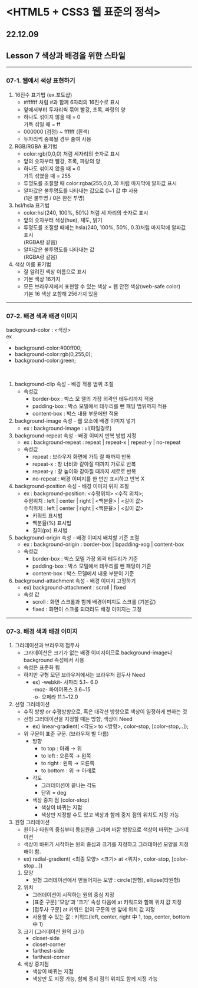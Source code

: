 # <HTML5 + CSS3 웹 표준의 정석>

## 22.12.09

## Lesson 7 색상과 배경을 위한 스타일
--------------------------------------
### 07-1. 웹에서 색상 표현하기
1. 16진수 표기법 (ex.포토샵)
    - #ffffff 처럼 #과 함께 6자리의 16진수로 표시<br>
    - 앞에서부터 두자리씩 묶어 빨강, 초록, 파랑의 양
    - 하나도 섞이지 않을 때 = 0 <br> 가득 섞일 때 = ff
    - 000000 (검정) ~ ffffff (흰색)
    - 두자리씩 중복될 경우 줄여 사용
2. RGB/RGBA 표기법
    - color:rgb(0,0,0) 처럼 세자리의 숫자로 표시
    - 앞의 숫자부터 빨강, 초록, 파랑의 양
    - 하나도 섞이지 않을 때 = 0 <br> 가득 섞였을 때 = 255
    - 투명도를 조절할 때 color:rgba(255,0,0,.3) 처럼 마지막에 알파값 표시
    - 알파값은 불투명도를 나타내는 값으로 0~1 값 中 사용 <br> (1은 불투명 / 0은 완전 투명)
2. hsl/hsla 표기법
    - color:hsl(240, 100%, 50%) 처럼 세 자리의 숫자로 표시
    - 앞의 숫자부터 색상(hue), 채도, 밝기
    - 투명도를 조절할 때에는 hsla(240, 100%, 50%, 0.3)처럼 마지막에 알파값 표시<br> (RGBA랑 같음)
    - 알파값은 불투명도를 나타내는 값 <br> (RGBA랑 같음)
4. 색상 이름 표기법
    - 잘 알려진 색상 이름으로 표시
    - 기본 색상 16가지
    - 모든 브라우저에서 표현할 수 있는 색상 = 웹 안전 색상(web-safe color) <br> 기본 16 색상 포함해 256가지 있음
 --------------------------------------
### 07-2. 배경 색과 배경 이미지    
background-color : <색상>  <br>ex   
* background-color:#00ff00;
* background-color:rgb(0,255,0);
* background-color:green;

<br>

1. background-clip 속성 - 배경 적용 범위 조절
    - 속성값
        - border-box : 박스 모 델의 가장 외곽인 테두리까지 적용
        - padding-box : 박스 모델에서 테두리를 뺀 패딩 범위까지 적용
        - content-box : 박스 내용 부분에만 적용
2. background-image 속성 - 웹 요소에 배경 이미지 넣기
    - ex :  background-image : ul(파일경로)
3. background-repeat 속성 - 배경 이미지 반복 방법 지정
    - ex : background-repeat : repeat | repeat-x | repeat-y | no-repeat
    - 속성값
        - repeat : 브라우저 화면에 가득 찰 때까지 반복
        - repeat-x : 창 너비와 같아질 때까지 가로로 반복
        - repeat-y : 창 높이와 같아질 때까지 세로로 반복
        - no-repeat : 배경 이미지를 한 번만 표시하고 반복 X
4. background-position 속성 - 배경 이미지 위치 조절
    - ex : background-position: <수평위치> <수직 위치>; <br>
    수평위치 : left | center | right | <백분율> | <길이 값> <br>
    수직위치 : left | center | right | <백분율> | <길이 값>
        - 키워드 표시법
        - 백분율(%) 표시법
        - 길이(px) 표시법 
5. background-origin 속성 - 배경 이미지 배치할 기준 조절
    - ex : background-origin : border-box | bpadding-xog | content-box
    - 속성값
        - border-box : 박스 모델 가장 외곽 테두리가 기준
        - padding-box : 박스 모델에서 테두리를 뺀 패딩이 기준
        - content-box : 박스 모델에서 내용 부분이 기준
6. background-attachment 속성 - 배경 이미지 고정하기
    - ex) background-attachment : scroll | fixed
    - 속성 값
        - scroll : 화면 스크롤과 함께 배경이미지도 스크롤 (기본값)
        - fixed : 화면이 스크롤 되더라도 배경 이미지는 고정         
 --------------------------------------
### 07-3. 배경 색과 배경 이미지
1. 그라데이션과 브라우저 접두사
    - 그라데이션은 크기가 없는 배경 이미지이므로 background-image나 background 속성에서 사용
    - 속성은 표준화 됨
    - 하지만 구형 모던 브라우저에서는 브라우저 접두사 Need
        - ex)
        -webkit- 사파리 5.1~ 6.0 <br>
        -moz- 파이어폭스 3.6~15 <br>
        -o- 오페라 11.1~12.0
2. 선형 그러데이션
    - 수직 방향 or 수평방향으로, 혹은 대각선 방향으로 색상이 일정하게 변하는 것
    - 선형 그러데이션을 지정할 때는 방향, 색상이 Need
        - ex) linear-gradient( <각도> to <방향>, color-stop, [color-stop,..]);
    - 위 구문이 표준 구문. (브라우저 별 다름)
        * 방향
            * to top : 아래 → 위
            * to left : 오른쪽 → 왼쪽
            * to right : 왼쪽 → 오른쪽
            * to bottom : 위 → 아래로
        * 각도
            * 그러데이션이 끝나는 각도
            * 단위 = deg
        * 색상 중지 점 (color-stop)
            * 색상이 바뀌는 지점
            * 색상만 지정할 수도 있고 색상과 함께 중지 점의 위치도 지정 가능
3. 원형 그러데이션
    - 원이나 타원의 중심부터 동심원을 그리며 바깥 방향으로 색상이 바뀌는 그러데이션
    - 색상이 바뀌기 시작하는 원의 중심과 크기를 지정하고 그러데이션 모양을 지정해야 함.
    - ex) radial-gradient( <최종 모양> <크기> at <위치>, color-stop, [color-stop...])
    1. 모양
        - 원형 그러데이션에서 만들어지는 모양 : circle(원형), ellipse(타원형)
    2. 위치
        - 그러데이션이 시작하는 원의 중심 지정
        - [표준 구문] '모양'과 '크기' 속성 다음에 at 키워드와 함께 위치 값 지정
        - [접두사 구문] at 키워드 없이 구문의 맨 앞에 위치 값 지정
        - 사용할 수 있는 값 : 키워드(left, center, right 中 1, top, center, bottom 中 1)
    3. 크기 (그러데이션 원의 크기)
        - closet-side
        - closet-corner
        - farthest-side
        - farthest-corner
    4. 색상 중지점
        - 색상이 바뀌는 지점
        - 색상만 도 지정 가능, 함께 중지 점의 위치도 함께 지정 가능    